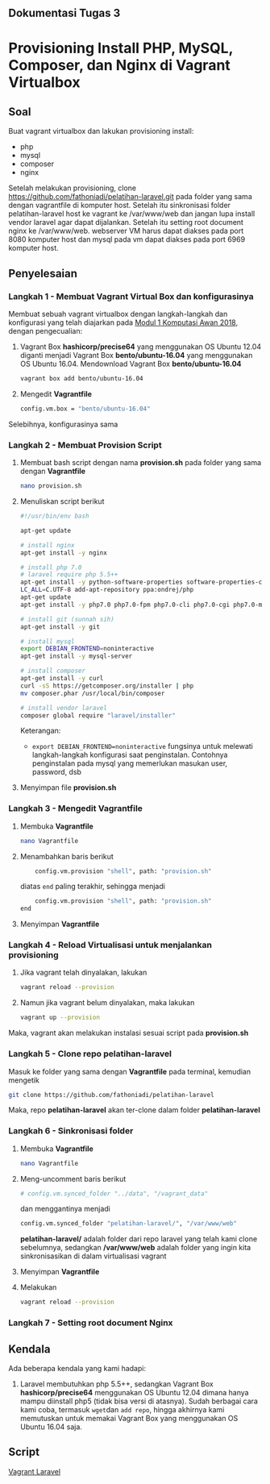 ## Dokumentasi Tugas 3
# Provisioning Install PHP, MySQL, Composer, dan Nginx di Vagrant Virtualbox 

## Soal
Buat vagrant virtualbox dan lakukan provisioning install:

* php 
* mysql
* composer
* nginx

Setelah melakukan provisioning, clone https://github.com/fathoniadi/pelatihan-laravel.git pada folder yang sama dengan vagrantfile di komputer host. Setelah itu sinkronisasi folder pelatihan-laravel host ke vagrant ke /var/www/web dan jangan lupa install vendor laravel agar dapat dijalankan. Setelah itu setting root document nginx ke /var/www/web. webserver VM harus dapat diakses pada port 8080 komputer host dan mysql pada vm dapat diakses pada port 6969 komputer host.

## Penyelesaian
### **Langkah 1** - Membuat Vagrant Virtual Box dan konfigurasinya
Membuat sebuah vagrant virtualbox dengan langkah-langkah dan konfigurasi yang telah diajarkan pada [Modul 1 Komputasi Awan 2018](https://github.com/fathoniadi/cloud-2018/tree/master/vagrant "Modul 1 Komputasi Awan 2018"), dengan pengecualian:

1. Vagrant Box **hashicorp/precise64** yang menggunakan OS Ubuntu 12.04 diganti menjadi Vagrant Box **bento/ubuntu-16.04** yang menggunakan OS Ubuntu 16.04. Mendownload Vagrant Box **bento/ubuntu-16.04**
    
    ```bash
    vagrant box add bento/ubuntu-16.04
    ```
2. Mengedit **Vagrantfile**

    ```bash
    config.vm.box = "bento/ubuntu-16.04"
    ```
Selebihnya, konfigurasinya sama

### **Langkah 2** - Membuat Provision Script
1. Membuat bash script dengan nama **provision.sh** pada folder yang sama dengan **Vagrantfile**

    ```bash
    nano provision.sh
    ```
2. Menuliskan script berikut

    ```bash
    #!/usr/bin/env bash

    apt-get update

    # install nginx 
    apt-get install -y nginx

    # install php 7.0
    # laravel require php 5.5++
    apt-get install -y python-software-properties software-properties-common
    LC_ALL=C.UTF-8 add-apt-repository ppa:ondrej/php
    apt-get update
    apt-get install -y php7.0 php7.0-fpm php7.0-cli php7.0-cgi php7.0-mysql php7.0-m$

    # install git (sunnah sih)
    apt-get install -y git

    # install mysql       
    export DEBIAN_FRONTEND=noninteractive
    apt-get install -y mysql-server

    # install composer
    apt-get install -y curl
    curl -sS https://getcomposer.org/installer | php
    mv composer.phar /usr/local/bin/composer

    # install vendor laravel
    composer global require "laravel/installer"
    ```

    Keterangan:

    * ```export DEBIAN_FRONTEND=noninteractive``` fungsinya untuk melewati langkah-langkah konfigurasi saat penginstalan. Contohnya penginstalan pada mysql yang memerlukan masukan user, password, dsb 

3. Menyimpan file **provision.sh**

### **Langkah 3** - Mengedit Vagrantfile
1. Membuka **Vagrantfile**

    ```bash
    nano Vagrantfile
    ```
2. Menambahkan baris berikut 

    ```bash
        config.vm.provision "shell", path: "provision.sh"
    ```
    diatas ```end``` paling terakhir, sehingga menjadi 
    
    ```bash
        config.vm.provision "shell", path: "provision.sh"
    end
    ```
3. Menyimpan **Vagrantfile**

### **Langkah 4** - Reload Virtualisasi untuk menjalankan provisioning
1. Jika vagrant telah dinyalakan, lakukan 

    ```bash
    vagrant reload --provision
    ```
2. Namun jika vagrant belum dinyalakan, maka lakukan 

    ```bash
    vagrant up --provision
    ```
Maka, vagrant akan melakukan instalasi sesuai script pada **provision.sh**

### **Langkah 5** - Clone repo pelatihan-laravel

Masuk ke folder yang sama dengan **Vagrantfile** pada terminal, kemudian mengetik
    
```bash
git clone https://github.com/fathoniadi/pelatihan-laravel
```
Maka, repo **pelatihan-laravel** akan ter-clone dalam folder **pelatihan-laravel** 

### **Langkah 6** - Sinkronisasi folder 
1. Membuka **Vagrantfile**

    ```bash
    nano Vagrantfile
    ```
2. Meng-uncomment baris berikut 

    ```bash
    # config.vm.synced_folder "../data", "/vagrant_data"
    ```
    dan menggantinya menjadi 
    
    ```bash
    config.vm.synced_folder "pelatihan-laravel/", "/var/www/web"
    ```
    **pelatihan-laravel/** adalah folder dari repo laravel yang telah kami clone sebelumnya, sedangkan **/var/www/web** adalah folder yang ingin kita sinkronisasikan di dalam virtualisasi vagrant

3. Menyimpan **Vagrantfile**

4. Melakukan
    
    ```bash
    vagrant reload --provision
    ```
### **Langkah 7** - Setting root document Nginx 


## Kendala
Ada beberapa kendala yang kami hadapi:

1. Laravel membutuhkan php 5.5++, sedangkan Vagrant Box **hashicorp/precise64** menggunakan OS Ubuntu 12.04 dimana hanya mampu diinstall php5 (tidak bisa versi di atasnya). Sudah berbagai cara kami coba, termasuk ```wget```dan ```add repo```, hingga akhirnya kami memutuskan untuk memakai Vagrant Box yang menggunakan OS Ubuntu 16.04 saja.

## Script
[Vagrant Laravel](https://github.com/nahdazahra/cloud2018/tree/master/Modul1_Vagrant/vagrant_laravel "Vagrant Laravel")

